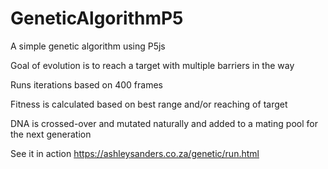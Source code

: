 # GeneticAlgorithmP5

A simple genetic algorithm using P5js

Goal of evolution is to reach a target with multiple barriers in the way

Runs iterations based on 400 frames

Fitness is calculated based on best range and/or reaching of target

DNA is crossed-over and mutated naturally and added to a mating pool for the next generation

See it in action https://ashleysanders.co.za/genetic/run.html